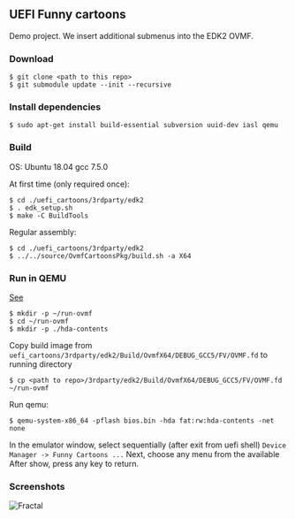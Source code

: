 ## UEFI Funny cartoons

Demo project.
We insert additional submenus into the EDK2 OVMF.

### Download

```
$ git clone <path to this repo>
$ git submodule update --init --recursive 
```
### Install dependencies

```
$ sudo apt-get install build-essential subversion uuid-dev iasl qemu
```

### Build

OS: Ubuntu 18.04 gcc 7.5.0

At first time (only required once):
```
$ cd ./uefi_cartoons/3rdparty/edk2
$ . edk_setup.sh
$ make -C BuildTools
```
Regular assembly:
```
$ cd ./uefi_cartoons/3rdparty/edk2
$ ../../source/OvmfCartoonsPkg/build.sh -a X64
```

### Run in QEMU

[See](https://github.com/tianocore/tianocore.github.io/wiki/How-to-run-OVMF)

```
$ mkdir -p ~/run-ovmf
$ cd ~/run-ovmf
$ mkdir -p ./hda-contents
```

Copy build image from ```uefi_cartoons/3rdparty/edk2/Build/OvmfX64/DEBUG_GCC5/FV/OVMF.fd``` 
to running directory

```
$ cp <path to repo>/3rdparty/edk2/Build/OvmfX64/DEBUG_GCC5/FV/OVMF.fd ~/run-ovmf
```

Run qemu:

```
$ qemu-system-x86_64 -pflash bios.bin -hda fat:rw:hda-contents -net none
```
In the emulator window, select sequentially (after exit from uefi shell) 
```Device Manager -> Funny Cartoons ...```
Next, choose any menu from the available
After show, press any key to return.

### Screenshots

![Fractal](./images/fractal.png)




